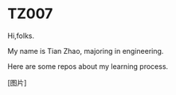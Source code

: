 # TZ007

Hi,folks.

My name is Tian Zhao, majoring in engineering.

Here are some repos about my learning process.

[图片]
